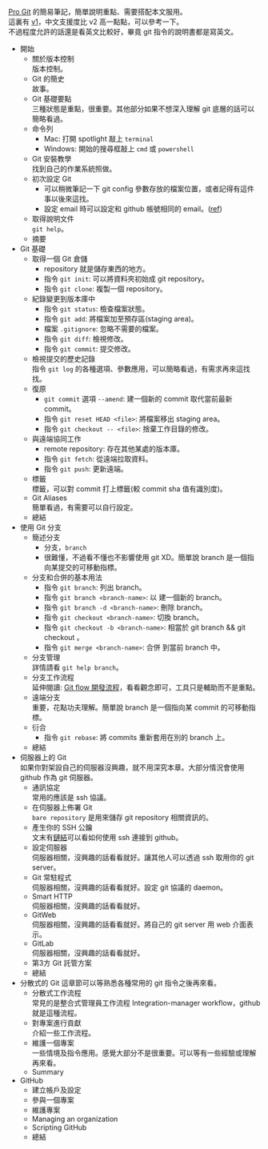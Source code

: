 [Pro Git](https://git-scm.com/book/zh-tw/v2) 的簡易筆記，簡單說明重點、需要搭配本文服用。  
這裏有 [v1](https://git-scm.com/book/zh-tw/v1)，中文支援度比 v2 高一點點，可以參考一下。  
不過程度允許的話還是看英文比較好，畢竟 git 指令的說明書都是寫英文。

- 開始
  - 關於版本控制  
    版本控制。
  - Git 的簡史  
    故事。
  - Git 基礎要點  
    三種狀態是重點，很重要。其他部分如果不想深入理解 git 底層的話可以簡略看過。
  - 命令列  
    - Mac: 打開 spotlight 敲上 `terminal`
    - Windows: 開始的搜尋框敲上 `cmd` 或 `powershell`
  - Git 安裝教學  
    找到自己的作業系統照做。
  - 初次設定 Git  
    - 可以稍微筆記一下 git config 參數存放的檔案位置，或者記得有這件事以後來這找。
    - 設定 email 時可以設定和 github 帳號相同的 email。([ref](https://help.github.com/articles/why-are-my-commits-linked-to-the-wrong-user/))
  - 取得說明文件  
    `git help`。
  - 摘要
- Git 基礎
  - 取得一個 Git 倉儲  
    - repository 就是儲存東西的地方。
    - 指令 `git init`: 可以將資料夾初始成 git repository。
    - 指令 `git clone`: 複製一個 repository。
  - 紀錄變更到版本庫中  
    - 指令 `git status`: 檢查檔案狀態。
    - 指令 `git add`: 將檔案加至預存區(staging area)。
    - 檔案 `.gitignore`: 忽略不需要的檔案。
    - 指令 `git diff`: 檢視修改。
    - 指令 `git commit`: 提交修改。
  - 檢視提交的歷史記錄  
    指令 `git log` 的各種選項、參數應用，可以簡略看過，有需求再來這找找。
  - 復原  
    - `git commit` 選項 `--amend`: 建一個新的 commit 取代當前最新 commit。
    - 指令 `git reset HEAD <file>`: 將檔案移出 staging area。
    - 指令 `git checkout -- <file>`: 捨棄工作目錄的修改。
  - 與遠端協同工作  
    - remote repository: 存在其他某處的版本庫。
    - 指令 `git fetch`: 從遠端拉取資料。
    - 指令 `git push`: 更新遠端。
  - 標籤  
    標籤，可以對 commit 打上標籤(較 commit sha 值有識別度)。
  - Git Aliases  
    簡單看過，有需要可以自行設定。
  - 總結
- 使用 Git 分支
  - 簡述分支  
    - 分支，`branch`
    - 很難懂，不過看不懂也不影響使用 git XD。簡單說 branch 是一個指向某提交的可移動指標。
  - 分支和合併的基本用法  
    - 指令 `git branch`: 列出 branch。
    - 指令 `git branch <branch-name>`: 以 <branch-name> 建一個新的 branch。
    - 指令 `git branch -d <branch-name>`: 刪除 <branch-name> branch。
    - 指令 `git checkout <branch-name>`: 切換 branch。
    - 指令 `git checkout -b <branch-name>`: 相當於 git branch <branch-name> && git checkout <branch-name>。
    - 指令 `git merge <branch-name>`: 合併 <branch-name> 到當前 branch 中。
  - 分支管理  
    詳情請看 `git help branch`。
  - 分支工作流程  
    延伸閱讀: [Git flow 開發流程](https://ihower.tw/blog/archives/5140)，看看觀念即可，工具只是輔助而不是重點。
  - 遠端分支  
    重要，花點功夫理解。簡單說 branch 是一個指向某 commit 的可移動指標。
  - 衍合  
    - 指令 `git rebase`: 將 commits 重新套用在別的 branch 上。
  - 總結
- 伺服器上的 Git  
  如果你對架設自己的伺服器沒興趣，就不用深究本章。大部分情況會使用 github 作為 git 伺服器。
  - 通訊協定  
    常用的應該是 ssh 協議。
  - 在伺服器上佈署 Git  
    `bare repository` 是用來儲存 git repository 相關資訊的。
  - 產生你的 SSH 公鑰  
    文末有[鏈結](https://help.github.com/articles/connecting-to-github-with-ssh/)可以看如何使用 ssh 連接到 github。
  - 設定伺服器  
    伺服器相關，沒興趣的話看看就好。讓其他人可以透過 ssh 取用你的 git server。
  - Git 常駐程式  
    伺服器相關，沒興趣的話看看就好。設定 git 協議的 daemon。
  - Smart HTTP  
    伺服器相關，沒興趣的話看看就好。
  - GitWeb  
    伺服器相關，沒興趣的話看看就好。將自己的 git server 用 web 介面表示。
  - GitLab  
    伺服器相關，沒興趣的話看看就好。
  - 第3方 Git 託管方案
  - 總結
- 分散式的 Git
  這章節可以等熟悉各種常用的 git 指令之後再來看。
  - 分散式工作流程  
    常見的是整合式管理員工作流程 Integration-manager workflow，github 就是這種流程。
  - 對專案進行貢獻  
    介紹一些工作流程。
  - 維護一個專案  
    一些情境及指令應用。感覺大部分不是很重要。可以等有一些經驗或理解再來看。
  - Summary
- GitHub
  - 建立帳戶及設定
  - 參與一個專案
  - 維護專案
  - Managing an organization
  - Scripting GitHub
  - 總結
